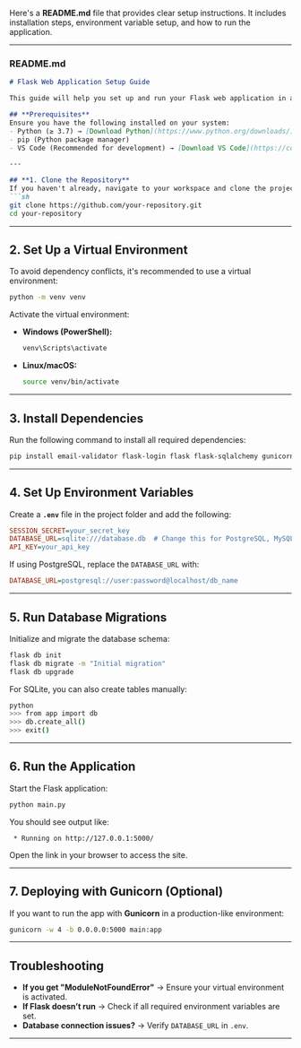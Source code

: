 Here's a **README.md** file that provides clear setup instructions. It includes installation steps, environment variable setup, and how to run the application.  

---

### **README.md**  

```markdown
# Flask Web Application Setup Guide  

This guide will help you set up and run your Flask web application in a local development environment.  

## **Prerequisites**  
Ensure you have the following installed on your system:  
- Python (≥ 3.7) → [Download Python](https://www.python.org/downloads/)  
- pip (Python package manager)  
- VS Code (Recommended for development) → [Download VS Code](https://code.visualstudio.com/)  

---

## **1. Clone the Repository**  
If you haven't already, navigate to your workspace and clone the project:  
```sh
git clone https://github.com/your-repository.git
cd your-repository
```

---

## **2. Set Up a Virtual Environment**  
To avoid dependency conflicts, it's recommended to use a virtual environment:  
```sh
python -m venv venv
```
Activate the virtual environment:  
- **Windows (PowerShell):**  
  ```sh
  venv\Scripts\activate
  ```
- **Linux/macOS:**  
  ```sh
  source venv/bin/activate
  ```

---

## **3. Install Dependencies**  
Run the following command to install all required dependencies:  
```sh
pip install email-validator flask-login flask flask-sqlalchemy gunicorn psycopg2-binary routes flask-wtf pdfkit sqlalchemy werkzeug twilio xlsxwriter openpyxl
```

---

## **4. Set Up Environment Variables**  
Create a **`.env`** file in the project folder and add the following:  
```ini
SESSION_SECRET=your_secret_key
DATABASE_URL=sqlite:///database.db  # Change this for PostgreSQL, MySQL, etc.
API_KEY=your_api_key
```
If using PostgreSQL, replace the `DATABASE_URL` with:  
```ini
DATABASE_URL=postgresql://user:password@localhost/db_name
```

---

## **5. Run Database Migrations**  
Initialize and migrate the database schema:  
```sh
flask db init
flask db migrate -m "Initial migration"
flask db upgrade
```
For SQLite, you can also create tables manually:  
```sh
python
>>> from app import db
>>> db.create_all()
>>> exit()
```

---

## **6. Run the Application**  
Start the Flask application:  
```sh
python main.py
```
You should see output like:  
```
 * Running on http://127.0.0.1:5000/
```
Open the link in your browser to access the site.

---

## **7. Deploying with Gunicorn (Optional)**  
If you want to run the app with **Gunicorn** in a production-like environment:  
```sh
gunicorn -w 4 -b 0.0.0.0:5000 main:app
```

---

## **Troubleshooting**  
- **If you get "ModuleNotFoundError"** → Ensure your virtual environment is activated.  
- **If Flask doesn’t run** → Check if all required environment variables are set.  
- **Database connection issues?** → Verify `DATABASE_URL` in `.env`.  

---


